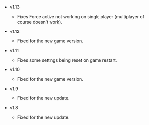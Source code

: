 - v1.13
  - Fixes Force active not working on single player (multiplayer of course doesn't work).

- v1.12
  - Fixed for the new game version.

- v1.11
  - Fixes some settings being reset on game restart.

- v1.10
  - Fixed for the new game version.

- v1.9
  - Fixed for the new update.

- v1.8
  - Fixed for the new update.
